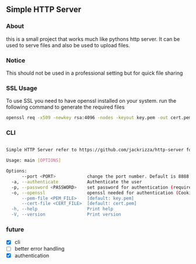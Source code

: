 ## Simple HTTP Server


### About
this is a small project that works much like pythons http server.
It can be used to serve files and also be used to upload files.

### Notice
This should not be used in a professional setting but for quick file sharing


### SSL Usage
To use SSL you need to have openssl installed on your system.
run the following command to generate the required files
```bash
openssl req -x509 -newkey rsa:4096 -nodes -keyout key.pem -out cert.pem -days 365 -subj '/CN=localhost'
```

### CLI
```bash

Simple HTTP Server refer to https://github.com/jackrizza/http-server for more information

Usage: main [OPTIONS]

Options:
      --port <PORT>            change the port number. Default is 8888 [default: 8888]
  -a, --authenticate           Authenticate the user
  -p, --password <PASSWORD>    set password for authentication (required for authenticate flag) [default: ]
  -o, --openssl                openssl needed for authentication (Cookies won't work without it)
      --pem-file <PEM_FILE>    [default: key.pem]
      --cert-file <CERT_FILE>  [default: cert.pem]
  -h, --help                   Print help
  -V, --version                Print version


```

### future
- [x] cli
- [ ] better error handling
- [x] authentication
